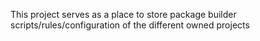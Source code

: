 This project serves as a place to store package builder scripts/rules/configuration of the different owned projects

